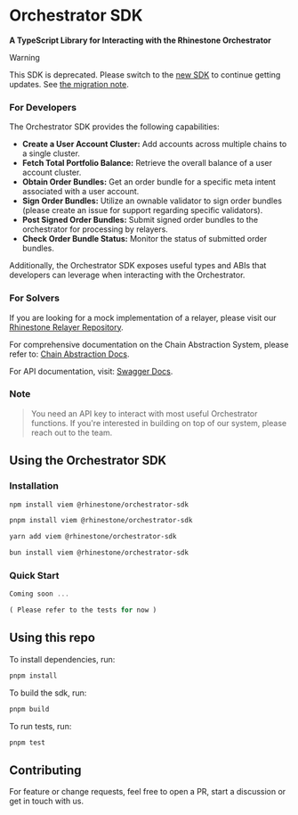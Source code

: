 # Orchestrator SDK

**A TypeScript Library for Interacting with the Rhinestone Orchestrator**

> [!WARNING]  
> This SDK is deprecated. Please switch to the [new SDK](http://github.com/rhinestonewtf/sdk) to continue getting updates. See [the migration note](https://github.com/rhinestonewtf/sdk?tab=readme-ov-file#migrating-from-orchestrator-sdk).

### For Developers

The Orchestrator SDK provides the following capabilities:

- **Create a User Account Cluster:** Add accounts across multiple chains to a single cluster.
- **Fetch Total Portfolio Balance:** Retrieve the overall balance of a user account cluster.
- **Obtain Order Bundles:** Get an order bundle for a specific meta intent associated with a user account.
- **Sign Order Bundles:** Utilize an ownable validator to sign order bundles (please create an issue for support regarding specific validators).
- **Post Signed Order Bundles:** Submit signed order bundles to the orchestrator for processing by relayers.
- **Check Order Bundle Status:** Monitor the status of submitted order bundles.

Additionally, the Orchestrator SDK exposes useful types and ABIs that developers can leverage when interacting with the Orchestrator.

### For Solvers

If you are looking for a mock implementation of a relayer, please visit our [Rhinestone Relayer Repository](https://github.com/rhinestonewtf/rhinestone-relayer).

For comprehensive documentation on the Chain Abstraction System, please refer to: [Chain Abstraction Docs](https://rhinestone.notion.site/Chain-Abstraction-Docs-External-4790f4303e934b16a6fb24637e6f67e7?pvs=4).

For API documentation, visit: [Swagger Docs](https://orchestrator-prototype-38oyp.ondigitalocean.app/api-docs/).

### Note

> You need an API key to interact with most useful Orchestrator functions. If you're interested in building on top of our system, please reach out to the team.

## Using the Orchestrator SDK

### Installation

```bash
npm install viem @rhinestone/orchestrator-sdk
```

```bash
pnpm install viem @rhinestone/orchestrator-sdk
```

```bash
yarn add viem @rhinestone/orchestrator-sdk
```

```bash
bun install viem @rhinestone/orchestrator-sdk
```

### Quick Start

```typescript
Coming soon ...

( Please refer to the tests for now )
```

## Using this repo

To install dependencies, run:

```bash
pnpm install
```

To build the sdk, run:

```bash
pnpm build
```

To run tests, run:

```bash
pnpm test
```

## Contributing

For feature or change requests, feel free to open a PR, start a discussion or get in touch with us.
